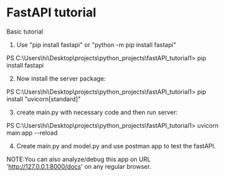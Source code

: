 # FastAPI tutorial
 Basic tutorial

1) Use "pip install fastapi" or "python -m pip install fastapi"

 PS C:\Users\hi\Desktop\projects\python_projects\fastAPI_tutorial1> pip install fastapi

2) Now install the server package:

 PS C:\Users\hi\Desktop\projects\python_projects\fastAPI_tutorial1> pip install "uvicorn[standard]"

 3) create main.py with necessary code and then run server:

PS C:\Users\hi\Desktop\projects\python_projects\fastAPI_tutorial1> uvicorn main:app --reload

4) Create main.py and model.py and use postman app to test the fastAPI. 

NOTE:You can also analyze/debug this app on URL 'http://127.0.0.1:8000/docs' on any regular browser.